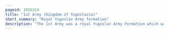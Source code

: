 ```yaml
---
pageid: 1926314
title: "1st Army (Kingdom of Yugoslavia)"
short_summary: "Royal Yugoslav Army formation"
description: "The 1st Army was a royal Yugoslav Army Formation which was commanded by armijski eneral Milan Raenkovi during the german-led axis Invasion of the Yugoslav Kingdom in april 1941 during World War Ii. It consisted of one Infantry Division one horsed Cavalry Division and two brigade-strength Infantry Detachments. It formed Part of the 2nd Army Group and was responsible for the Defence of the Section of the yugoslav-hungarian Border between the Rivers tisza and danube."
---
```

